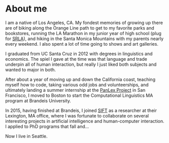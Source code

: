 # About me

I am a native of Los Angeles, CA. My fondest memories of growing up there are of biking along the Orange Line path to get to my favorite parks and bookstores, running the LA Marathon in my junior year of high school (plug for [SRLA](https://srla.org)), and hiking in the Santa Monica Mountains with my parents nearly every weekend. I also spent a lot of time going to shows and art galleries.  

I graduated from UC Santa Cruz in 2012 with degrees in linguistics and economics. The spiel I gave at the time was that language and trade underpin all of human interaction, but really I just liked both subjects and wanted to major in both. 

After about a year of moving up and down the California coast, teaching myself how to code, taking various odd jobs and volunteerships, and ultimately landing a summer internship at the [PanLex Project](https://panlex.org) in San Francisco, I moved to Boston to start the Computational Linguistics MA program at Brandeis University. 

In 2015, having finished at Brandeis, I joined [SIFT](http://www.sift.net) as a researcher at their Lexington, MA office, where I was fortunate to collaborate on several interesting projects in artificial intelligence and human-computer interaction. I applied to PhD programs that fall and... 

Now I live in Seattle.  
 
